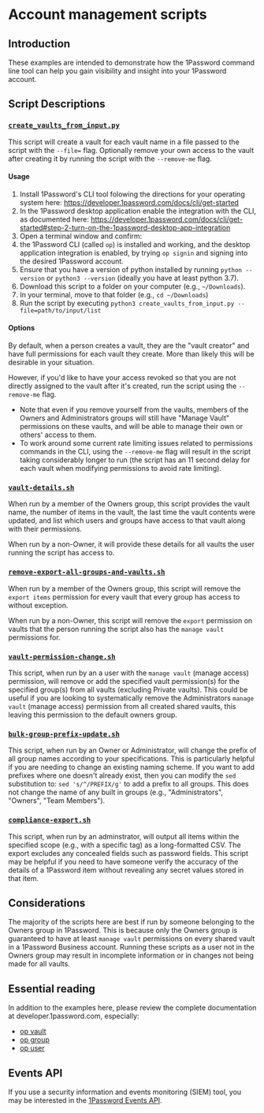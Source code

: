 # Account management scripts

## Introduction

These examples are intended to demonstrate how the 1Password command line tool can help you gain visibility and insight into your 1Password account.  

## Script Descriptions

### [`create_vaults_from_input.py`](./create_vaults_from_input.py)
This script will create a vault for each vault name in a file passed to the script with the `--file=` flag. Optionally remove your own access to the vault after creating it by running the script with the `--remove-me` flag. 

#### Usage
1. Install 1Password's CLI tool folowing the directions for your operating system here: https://developer.1password.com/docs/cli/get-started
2. In the 1Password desktop application enable the integration with the CLI, as documented here: https://developer.1password.com/docs/cli/get-started#step-2-turn-on-the-1password-desktop-app-integration
3. Open a terminal window and confirm:
  4. the 1Password CLI (called `op`) is installed and working, and the desktop application integration is enabled, by trying `op signin` and signing into the desired 1Password account. 
  5. Ensure that you have a version of python installed by running `python --version` or `python3 --version` (ideally you have at least python 3.7). 
6. Download this script to a folder on your computer (e.g., `~/Downloads`). 
7. In your terminal, move to that folder (e.g., `cd ~/Downloads`)
8. Run the script by executing `python3 create_vaults_from_input.py --file=path/to/input/list` 


#### Options
By default, when a person creates a vault, they are the "vault creator" and have full permissions for each vault they create. More than likely this will be desirable in your situation. 

However, if you'd like to have your access revoked so that you are not directly assigned to the vault after it's created, run the script using the `--remove-me` flag. 
* Note that even if you remove yourself from the vaults, members of the Owners and Administrators groups will still have "Manage Vault" permissions on these vaults, and will be able to manage their own or others' access to them. 
* To work around some current rate limiting issues related to permissions commands in the CLI, using the `--remove-me` flag will result in the script taking considerably longer to run (the script has an 11 second delay for each vault when modifying permissions to avoid rate limiting).

### [`vault-details.sh`](vault-details.sh)

When run by a member of the Owners group, this script provides the vault name, the number of items in the vault, the last time the vault contents were updated, and list which users and groups have access to that vault along with their permissions.

When run by a non-Owner, it will provide these details for all vaults the user running the script has access to.

### [`remove-export-all-groups-and-vaults.sh`](remove-export-all-groups-and-vault.sh)

When run by a member of the Owners group, this script will remove the `export items` permission for every vault that every group has access to without exception.

When run by a non-Owner, this script will remove the `export` permission on vaults that the person running the script also has the `manage vault` permissions for.

### [`vault-permission-change.sh`](vault-permission-change.sh)

This script, when run by an a user with the `manage vault` (manage access) permission, will remove or add the specified vault permission(s) for the specified group(s) from all vaults (excluding Private vaults). This could be useful if you are looking to systematically remove the Administrators `manage vault` (manage access) permission from all created shared vaults, this leaving this permission to the default owners group. 

### [`bulk-group-prefix-update.sh`](bulk-group-prefix-update.sh)

This script, when run by an Owner or Administrator, will change the prefix of all group names according to your specifications. This is particularly helpful if you are needing to change an existing naming scheme.
If you want to add prefixes where one doesn't already exist, then you can modify the `sed` substitution to: `sed 's/^/PREFIX/g'` to add a prefix to all groups.
This does not change the name of any built in groups (e.g., "Administrators", "Owners", "Team Members").

### [`compliance-export.sh`](compliance-export.sh)

This script, when run by an adminstrator, will output all items within the specified scope (e.g., with a specific tag) as a long-formatted CSV. The export excludes any concealed fields such as password fields.
This script may be helpful if you need to have someone verify the accuracy of the details of a 1Password item without revealing any secret values stored in that item.

## Considerations

The majority of the scripts here are best if run by someone belonging to the Owners group in 1Password. This is because only the Owners group is guaranteed to have at least `manage vault` permissions on every shared vault in a 1Password Business account. Running these scripts as a user not in the Owners group may result in incomplete information or in changes not being made for all vaults.

## Essential reading

In addition to the examples here, please review the complete documentation at developer.1password.com, especially:

* [op vault](https://developer.1password.com/docs/cli/reference/management-commands/vault)  
* [op group](https://developer.1password.com/docs/cli/reference/management-commands/group)  
* [op user](https://developer.1password.com/docs/cli/reference/management-commands/user)  

## Events API

If you use a security information and events monitoring (SIEM) tool, you may be interested in the [1Password Events API](https://support.1password.com/events-reporting/).
